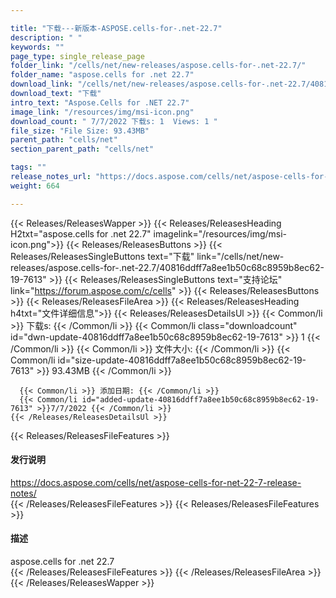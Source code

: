 ```yaml
---

title: "下载---新版本-ASPOSE.cells-for-.net-22.7"
description: " "
keywords: ""
page_type: single_release_page
folder_link: "/cells/net/new-releases/aspose.cells-for-.net-22.7/"
folder_name: "aspose.cells for .net 22.7"
download_link: "/cells/net/new-releases/aspose.cells-for-.net-22.7/40816ddff7a8ee1b50c68c8959b8ec62-19-7613"
download_text: "下载"
intro_text: "Aspose.Cells for .NET 22.7"
image_link: "/resources/img/msi-icon.png"
download_count: " 7/7/2022 下载s: 1  Views: 1 "
file_size: "File Size: 93.43MB"
parent_path: "cells/net"
section_parent_path: "cells/net"

tags: ""
release_notes_url: "https://docs.aspose.com/cells/net/aspose-cells-for-net-22-7-release-notes/"
weight: 664

---
```


{{< Releases/ReleasesWapper >}}
  {{< Releases/ReleasesHeading H2txt="aspose.cells for .net 22.7" imagelink="/resources/img/msi-icon.png">}}
  {{< Releases/ReleasesButtons >}}
    {{< Releases/ReleasesSingleButtons text="下载" link="/cells/net/new-releases/aspose.cells-for-.net-22.7/40816ddff7a8ee1b50c68c8959b8ec62-19-7613" >}}
    {{< Releases/ReleasesSingleButtons text="支持论坛" link="https://forum.aspose.com/c/cells" >}}
  {{< Releases/ReleasesButtons >}}
  {{< Releases/ReleasesFileArea >}}
    {{< Releases/ReleasesHeading h4txt="文件详细信息">}}
    {{< Releases/ReleasesDetailsUl >}}
      {{< Common/li >}} 下载s: {{< /Common/li >}}
      {{< Common/li class="downloadcount" id="dwn-update-40816ddff7a8ee1b50c68c8959b8ec62-19-7613" >}} 1 {{< /Common/li >}}
      {{< Common/li >}} 文件大小: {{< /Common/li >}}
      {{< Common/li id="size-update-40816ddff7a8ee1b50c68c8959b8ec62-19-7613" >}} 93.43MB {{< /Common/li >}}

      {{< Common/li >}} 添加日期: {{< /Common/li >}}
      {{< Common/li id="added-update-40816ddff7a8ee1b50c68c8959b8ec62-19-7613" >}}7/7/2022 {{< /Common/li >}}
    {{< /Releases/ReleasesDetailsUl >}}

  {{< Releases/ReleasesFileFeatures >}}
      <h4>发行说明</h4><div><a href='https://docs.aspose.com/cells/net/aspose-cells-for-net-22-7-release-notes/'>https://docs.aspose.com/cells/net/aspose-cells-for-net-22-7-release-notes/</a></div>
  {{< /Releases/ReleasesFileFeatures >}}
  {{< Releases/ReleasesFileFeatures >}}
      <h4>描述</h4><div class="HTMLDescription">aspose.cells for .net 22.7</div>
  {{< /Releases/ReleasesFileFeatures >}}
 {{< /Releases/ReleasesFileArea >}}
{{< /Releases/ReleasesWapper >}}


